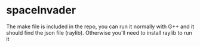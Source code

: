 # spaceInvader

The make file is included in the repo, you can run it normally with G++ and it should find the json file (raylib). 
Otherwise you'll need to install raylib to run it
